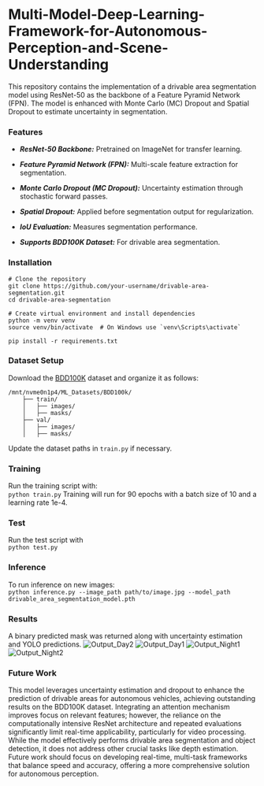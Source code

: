 # Multi-Model-Deep-Learning-Framework-for-Autonomous-Perception-and-Scene-Understanding


This repository contains the implementation of a drivable area segmentation model using ResNet-50 as the backbone of a Feature Pyramid Network (FPN). The model is enhanced with Monte Carlo (MC) Dropout and Spatial Dropout to estimate uncertainty in segmentation.

### **Features**
- **_ResNet-50 Backbone:_** Pretrained on ImageNet for transfer learning.

- **_Feature Pyramid Network (FPN):_** Multi-scale feature extraction for segmentation.

- **_Monte Carlo Dropout (MC Dropout):_** Uncertainty estimation through stochastic forward passes.

- **_Spatial Dropout:_** Applied before segmentation output for regularization.

- **_IoU Evaluation:_** Measures segmentation performance.

- **_Supports BDD100K Dataset:_** For drivable area segmentation.

### **Installation**
```
# Clone the repository
git clone https://github.com/your-username/drivable-area-segmentation.git
cd drivable-area-segmentation

# Create virtual environment and install dependencies
python -m venv venv
source venv/bin/activate  # On Windows use `venv\Scripts\activate`

pip install -r requirements.txt
```

### **Dataset Setup**
Download the [BDD100K](https://bair.berkeley.edu/blog/2018/05/30/bdd/) dataset and organize it as follows:
```
/mnt/nvme0n1p4/ML_Datasets/BDD100k/
    ├── train/
    │   ├── images/
    │   ├── masks/
    ├── val/
    │   ├── images/
    │   ├── masks/
```
Update the dataset paths in ```train.py``` if necessary.

### **Training**
Run the training script with: <br>
``` python train.py ```
Training will run for 90 epochs with a batch size of 10 and a learning rate 1e-4.


### **Test**
Run the test script with <br>
``` python test.py ```


### **Inference**
To run inference on new images: <br>
``` python inference.py --image_path path/to/image.jpg --model_path drivable_area_segmentation_model.pth ```

### **Results**
A binary predicted mask was returned along with uncertainty estimation and YOLO predictions. 
![Output_Day2](https://github.com/user-attachments/assets/078df22a-effc-4a99-9cb9-2c0c0ea8b107)
![Output_Day1](https://github.com/user-attachments/assets/84bb6e35-87ad-4f9a-ab8e-f9789e216797)
![Output_Night1](https://github.com/user-attachments/assets/b605edce-6c6f-45a0-8d6b-3dddd1bf3f81)
![Output_Night2](https://github.com/user-attachments/assets/b89e4032-48c1-4a93-88e0-0f0fd7684504)

### **Future Work**
This model leverages uncertainty estimation and dropout to enhance the prediction of drivable areas for autonomous vehicles, achieving outstanding results on the BDD100K dataset. Integrating an attention mechanism improves focus on relevant features; however, the reliance on the computationally intensive ResNet architecture and repeated evaluations significantly limit real-time applicability, particularly for video processing. While the model effectively performs drivable area segmentation and object detection, it does not address other crucial tasks like depth estimation. Future work should focus on developing real-time, multi-task frameworks that balance speed and accuracy, offering a more comprehensive solution for autonomous perception.



